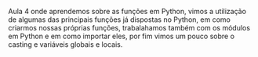 Aula 4 onde aprendemos sobre as funções em Python, vimos a utilização de algumas das principais funções já dispostas no 
Python, em como criarmos nossas próprias funções, trabalahamos também com os módulos em Python e em como importar eles,
por fim vimos um pouco sobre o casting e variáveis globais e locais.
